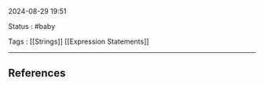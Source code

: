 2024-08-29 19:51

Status : #baby 

Tags : [[Strings]] [[Expression Statements]]

---

## **References** 

